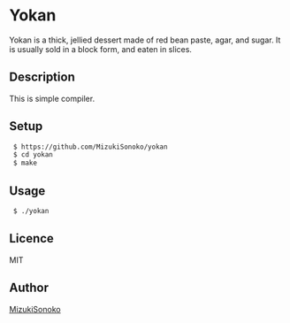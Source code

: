 

Yokan
====

Yokan is a thick, jellied dessert made of red bean paste, agar, and sugar. It is usually sold in a block form, and eaten in slices.

## Description
 This is simple compiler.

## Setup

```bash
 $ https://github.com/MizukiSonoko/yokan
 $ cd yokan
 $ make
 ```

## Usage

```bash
 $ ./yokan
```

## Licence

MIT

## Author

[MizukiSonoko](https://github.com/MizukiSonoko)

